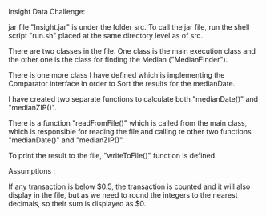 Insight Data Challenge:

jar file "Insight.jar" is under the folder src. To call the jar file, run the shell script "run.sh" placed at the same directory level as of src.

There are two classes in the file. One class is the main execution class and the other one is the class for finding the Median ("MedianFinder").

There is one more class I have defined which is implementing the Comparator interface in order to Sort the results for the medianDate.

I have created two separate functions to calculate both "medianDate()" and "medianZIP()".

There is a function "readFromFile()" which is called from the main class, which is responsible for reading the file and calling te other two functions "medianDate()" and "medianZIP()".

To print the result to the file, "writeToFile()" function is defined.

Assumptions :

If any transaction is below $0.5, the transaction is counted and it will also display in the file, but as we need to round the integers to the nearest decimals, so their sum is displayed as $0.
